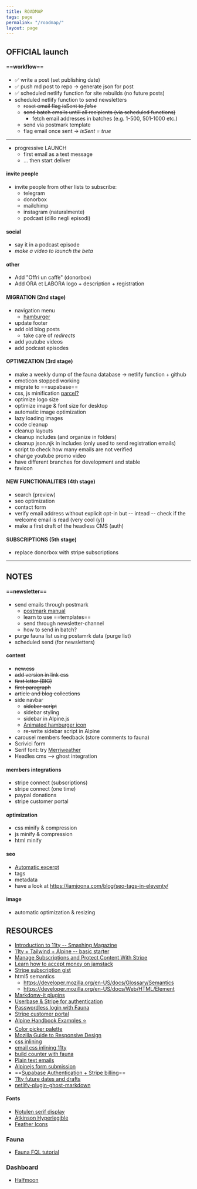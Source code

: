 ```yaml
---
title: ROADMAP
tags: page
permalink: "/roadmap/"
layout: page
---
```



## OFFICIAL launch


#### ==**workflow**==
- ✅ write a post (set publishing date)
- ✅ push md post to repo -> generate json for post
- ✅ scheduled netlify function for site rebuilds (no future posts)
- scheduled netlify function to send newsletters
    - ~~reset email flag isSent to *false*~~
    - ~~send batch emails untill all recipients (via scheduled functions)~~
        - fetch email addresses in batches (e.g. 1-500, 501-1000 etc.)
    - send via postmark template
    - flag email once sent -> *isSent = true*

---

- progressive LAUNCH
    - first email as a test message
    - ... then start deliver

#### invite people
- invite people from other lists to subscribe:
    - telegram
    - donorbox
    - mailchimp
    - instagram (naturalmente)
    - podcast (dillo negli episodi)

#### social
- say it in a podcast episode
- *make a video to launch the beta*

#### other
- Add "Offri un caffè" (donorbox)
- Add ORA et LABORA logo + description + registration

#### MIGRATION (2nd stage)
- navigation menu
    - [hamburger](https://github.com/jonsuh/hamburgers)
- update footer
- add old blog posts
    - take care of *redirects*
- add youtube videos
- add podcast episodes

#### OPTIMIZATION (3rd stage)
- make a weekly dump of the fauna database -> netlify function + github
- emoticon stopped working
- migrate to ==supabase==
- css, js minification [parcel?](https://en.parceljs.org/)
- optimize logo size
- optimize image & font size for desktop
- automatic image optimization
- lazy loading images
- code cleanup
- cleanup layouts
- cleanup includes (and organize in folders)
- cleanup json.njk in includes (only used to send registration emails)
- script to check how many emails are not verified
- change youtube promo video
- have different branches for development and stable
- favicon

#### NEW FUNCTIONALITIES (4th stage)
- search (preview)
- seo optimization
- contact form
- verify email address without explicit opt-in but -- intead -- check if the welcome email is read (very cool (y))
- make a first draft of the headless CMS (auth)

#### SUBSCRIPTIONS (5th stage)
- replace donorbox with stripe subscriptions

---

## NOTES

####  ==newsletter==
- send emails through postmark
    - [postmark manual](https://postmarkapp.com/manual)
    - learn to use ==templates==
    - send through newsletter-channel
    - how to send in batch?
- purge fauna list using postamrk data (purge list)
- scheduled send (for newsletters)

#### content
- ~~new.css~~
- ~~add version in link css~~
- ~~first letter (BIG)~~
- ~~first paragraph~~
- ~~article and blog collections~~
- side navbar
    - ~~sidebar script~~
    - sidebar styling
    - sidebar in Alpine.js
    - [Animated hamburger icon](https://github.com/Typogram/Anicons)
    - re-write sidebar script in Alpine
- carousel members feedback (store comments to fauna)
- Scrivici form
- Serif font: try [Merriweather](https://docs.xz.style/fonts/fonts/merriweather) 
- Headles cms --> ghost integration

#### members integrations
- stripe connect (subscriptions)
- stripe connect (one time)
- paypal donations
- stripe customer portal

#### optimization
- css minify & compression
- js minify & compression
- html minify

#### seo
- [Automatic excerpt](https://www.11ty.dev/docs/data-frontmatter-customize/)
- tags
- metadata
- have a look at <https://iamjoona.com/blog/seo-tags-in-eleventy/>

#### image
- automatic optimization & resizing



<!---

## Important DATES

- 12 Feb 2021 -- 1st podcast episode
- ==7 Feb 2022== -- si potrebbe fare un episodio del podcast
    per celebrare un anno di episodi e lanciare il nuovo sito

## BETA launch

- ~~==email registration==~~
    - ~~email verification~~
    - ~~update confirmation EMAIL text template~~

- ~~redirect from 5p2p.it -> beta.5p2p.it~~
- ~~link to 5p2p.it ARCHIVE~~
- ~~force dark theme~~
- ~~redirect 5p2p.it -> beta.5p2p.it~~
- ~~update fauna records (newsletter: true)~~
- ~~make it public in this date (js function on landin page)~~
- ~~make a test in the wild (ask ale)~~

-->



## RESOURCES

- [Introduction to 11ty -- Smashing Magazine](https://www.smashingmagazine.com/2021/03/eleventy-static-site-generator/?utm_source=pocket_mylist)
- [11ty + Tailwind + Alpine -- basic starter](https://css-tricks.com/eleventy-starter-with-tailwind-css-alpine-js/)
- [Manage Subscriptions and Protect Content With Stripe](https://www.netlify.com/blog/2020/07/13/manage-subscriptions-and-protect-content-with-stripe/?utm_source=pocket_mylist)
- [Learn how to accept money on jamstack](https://www.netlify.com/blog/2020/04/13/learn-how-to-accept-money-on-jamstack-sites-in-38-minutes/)
- [Stripe subscription gist](https://github.com/stripe-samples/checkout-single-subscription/blob/939a106922f53a0bcd6918acd7de85d0a70935e9/server/node/server.js)
- html5 semantics 
    - <https://developer.mozilla.org/en-US/docs/Glossary/Semantics> 
    - <https://developer.mozilla.org/en-US/docs/Web/HTML/Element>
- [Markdonw-it plugins](https://github.com/markdown-it/markdown-it#init-with-presets-and-options)
- [Userbase & Stripe for authentication](https://userbase.com/docs/sdk/purchase-subscription/)
- [Passwordless login with Fauna](https://dev.to/gzuidhof/implementing-serverless-passwordless-login-with-faunadb-l30)
- [Stripe customer portal](https://stripe.com/docs/billing/subscriptions/integrating-customer-portal)
- [Alpine Handbook Examples ⭐](https://alpinejshandbook.com/examples/?path=/story/chapter-1-1-x-data-x-text--hello-world)
- [Color picker palette](https://coolors.co/1d2738)
- [Mozilla Guide to Responsive Design](https://developer.mozilla.org/en-US/docs/Learn/CSS/CSS_layout/Responsive_Design)
- [css inlining](https://kittygiraudel.com/2020/12/03/inlining-scripts-and-styles-in-11ty/)
- [email css inlining 11ty](https://github.com/5t3ph/11ty-email-generator)
- [build counter with fauna](https://davidparks.dev/blog/building-a-like-counter-with-faunadb-and-nuxt/#writing-our-functions)
- [Plain text emails](https://www.litmus.com/blog/best-practices-for-plain-text-emails-a-look-at-why-theyre-important/)
- [Alpinejs form submission](https://dberri.com/lets-build-an-ajax-form-with-alpine-js/)
- ==[Supabase Authentication + Stripe billing](https://www.sandromaglione.com/supabase-auth-create-stripe-customer-subscription-supabase-stripe-billing-part-1/)==
- [11ty future dates and drafts](https://jkc.codes/blog/creating-drafts-in-eleventy/)
- [netlify-plugin-ghost-markdown ](https://github.com/daviddarnes/netlify-plugin-ghost-markdown/blob/master/index.js)

#### Fonts
 - [Notulen serif display](https://fontsfree.net/notulen-serif-display-extbd-font-download.html)
- [Atkinson Hyperlegible](https://github.com/googlefonts/atkinson-hyperlegible)
- [Feather Icons](https://feathericons.com/)

### Fauna
- [Fauna FQL tutorial](https://fauna.com/blog/getting-started-with-fql-faunadbs-native-query-language-part-1)

### Dashboard
- [Halfmoon](https://www.gethalfmoon.com/)
